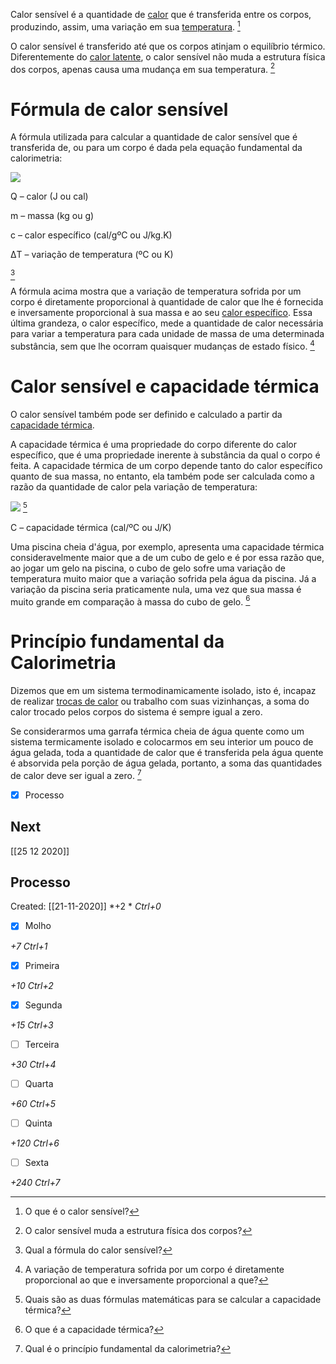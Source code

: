 Calor sensível é a quantidade de [calor](https://mundoeducacao.uol.com.br/fisica/calor.htm) que é transferida entre os corpos, produzindo, assim, uma variação em sua [temperatura](https://mundoeducacao.uol.com.br/fisica/temperatura-calor.htm). [^1]

[^1]: O que é o calor sensível?

O calor sensível é transferido até que os corpos atinjam o equilíbrio térmico. Diferentemente do [calor latente](https://mundoeducacao.uol.com.br/fisica/calor-latente.htm), o calor sensível não muda a estrutura física dos corpos, apenas causa uma mudança em sua temperatura. [^2]

[^2]: O calor sensível muda a estrutura física dos corpos?


# Fórmula de calor sensível

A fórmula utilizada para calcular a quantidade de calor sensível que é transferida de, ou para um corpo é dada pela equação fundamental da calorimetria:

![](https://static.mundoeducacao.uol.com.br/mundoeducacao/conteudo/calor-sensivel(4).jpg)

Q – calor (J ou cal)

m – massa (kg ou g)

c – calor específico (cal/gºC ou J/kg.K)

ΔT – variação de temperatura (ºC ou K)

[^3]

[^3]: Qual a fórmula do calor sensível?


A fórmula acima mostra que a variação de temperatura sofrida por um corpo é diretamente proporcional à quantidade de calor que lhe é fornecida e inversamente proporcional à sua massa e ao seu [calor específico](https://mundoeducacao.uol.com.br/fisica/calor-especifico.htm). Essa última grandeza, o calor específico, mede a quantidade de calor necessária para variar a temperatura para cada unidade de massa de uma determinada substância, sem que lhe ocorram quaisquer mudanças de estado físico. [^4]

[^4]: A variação de temperatura sofrida por um corpo é diretamente proporcional ao que e inversamente proporcional a que?


# Calor sensível e capacidade térmica

O calor sensível também pode ser definido e calculado a partir da [capacidade térmica](https://mundoeducacao.uol.com.br/fisica/capacidade-termica.htm).

A capacidade térmica é uma propriedade do corpo diferente do calor específico, que é uma propriedade inerente à substância da qual o corpo é feita. A capacidade térmica de um corpo depende tanto do calor específico quanto de sua massa, no entanto, ela também pode ser calculada como a razão da quantidade de calor pela variação de temperatura:

![](https://static.mundoeducacao.uol.com.br/mundoeducacao/conteudo/capacidade-termica(6).jpg) [^7]

[^7]: Quais são as duas fórmulas matemáticas para se calcular a capacidade térmica?


C – capacidade térmica (cal/ºC ou J/K)

Uma piscina cheia d'água, por exemplo, apresenta uma capacidade térmica consideravelmente maior que a de um cubo de gelo e é por essa razão que, ao jogar um gelo na piscina, o cubo de gelo sofre uma variação de temperatura muito maior que a variação sofrida pela água da piscina. Já a variação da piscina seria praticamente nula, uma vez que sua massa é muito grande em comparação à massa do cubo de gelo. [^5]

[^5]: O que é a capacidade térmica?

# Princípio fundamental da Calorimetria

Dizemos que em um sistema termodinamicamente isolado, isto é, incapaz de realizar [trocas de calor](https://mundoeducacao.uol.com.br/fisica/trocas-calor.htm) ou trabalho com suas vizinhanças, a soma do calor trocado pelos corpos do sistema é sempre igual a zero.

Se considerarmos uma garrafa térmica cheia de água quente como um sistema termicamente isolado e colocarmos em seu interior um pouco de água gelada, toda a quantidade de calor que é transferida pela água quente é absorvida pela porção de água gelada, portanto, a soma das quantidades de calor deve ser igual a zero. [^6]

[^6]: Qual é o princípio fundamental da calorimetria?


- [x] Processo 

## Next
[[25 12 2020]]
## Processo
Created: [[21-11-2020]]
*+2 *  *Ctrl+0*
- [x] Molho  

*+7*  *Ctrl+1*

- [x] Primeira 

*+10*  *Ctrl+2*

- [x] Segunda

*+15*  *Ctrl+3*

- [ ] Terceira 

*+30*  *Ctrl+4*

- [ ] Quarta 

*+60*  *Ctrl+5*

- [ ] Quinta 

*+120*  *Ctrl+6*

- [ ] Sexta 

*+240*  *Ctrl+7*
